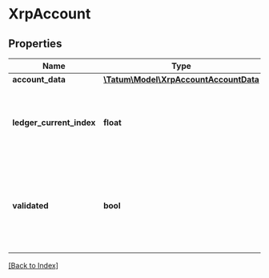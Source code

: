 # XrpAccount

## Properties

Name | Type | Description | Notes
------------ | ------------- | ------------- | -------------
**account_data** | [**\Tatum\Model\XrpAccountAccountData**](XrpAccountAccountData.md) |  | [optional]
**ledger_current_index** | **float** | The Ledger Index of the current open ledger these stats describe. | [optional]
**validated** | **bool** | True if this data is from a validated ledger version; if omitted or set to false, this data is not final. | [optional]

[[Back to Index]](../index.md)
